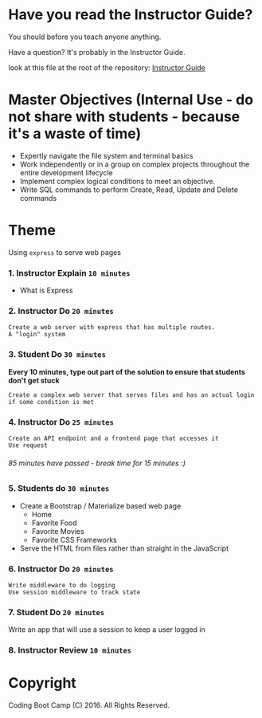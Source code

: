 # Have you read the Instructor Guide?

You should before you teach anyone anything.

Have a question? It's probably in the Instructor Guide.

look at this file at the root of the repository:
[Instructor Guide](https://github.com/RutgersCodingBootcamp/All-Lesson-Plans/blob/master/instructor_guide.md)

# Master Objectives (Internal Use - do not share with students - because it's a waste of time)

* Expertly navigate the file system and terminal basics
* Work independently or in a group on complex projects throughout the entire development lifecycle
* Implement complex logical conditions to meet an objective.
* Write SQL commands to perform Create, Read, Update and Delete commands


# Theme
Using `express` to serve web pages


### 1. Instructor Explain `10 minutes`
* What is Express

### 2. Instructor Do `20 minutes`

```
Create a web server with express that has multiple routes.
A "login" system
```

### 3. Student Do `30 minutes`
**Every 10 minutes, type out part of the solution to ensure that students don't get stuck**
```
Create a complex web server that serves files and has an actual login if some condition is met
```

### 4. Instructor Do `25 minutes`
```
Create an API endpoint and a frontend page that accesses it
Use request
```

###### 85 minutes have passed - break time for 15 minutes :)

### 5. Students do `30 minutes`
* Create a Bootstrap / Materialize based web page
  * Home
  * Favorite Food
  * Favorite Movies
  * Favorite CSS Frameworks
* Serve the HTML from files rather than straight in the JavaScript

### 6. Instructor Do `20 minutes`
```
Write middleware to do logging
Use session middleware to track state
```

### 7. Student Do `20 minutes`
Write an app that will use a session to keep a user logged in

### 8. Instructor Review `10 minutes`

# Copyright
Coding Boot Camp (C) 2016. All Rights Reserved.
